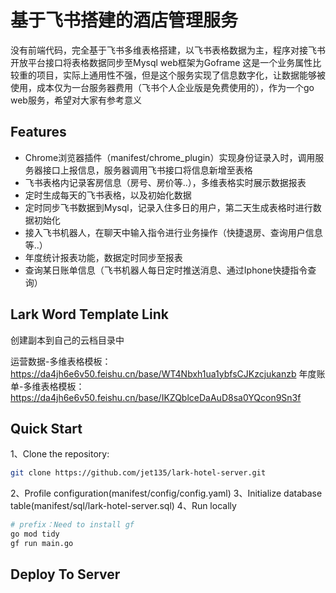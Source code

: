 # 基于飞书搭建的酒店管理服务
没有前端代码，完全基于飞书多维表格搭建，以飞书表格数据为主，程序对接飞书开放平台接口将表格数据同步至Mysql
web框架为Goframe
这是一个业务属性比较重的项目，实际上通用性不强，但是这个服务实现了信息数字化，让数据能够被使用，成本仅为一台服务器费用（飞书个人企业版是免费使用的），作为一个go web服务，希望对大家有参考意义

## Features
- Chrome浏览器插件（manifest/chrome_plugin）实现身份证录入时，调用服务器接口上报信息，服务器调用飞书接口将信息新增至表格
- 飞书表格内记录客房信息（房号、房价等..），多维表格实时展示数据报表
- 定时生成每天的飞书表格，以及初始化数据
- 定时同步飞书数据到Mysql，记录入住多日的用户，第二天生成表格时进行数据初始化
- 接入飞书机器人，在聊天中输入指令进行业务操作（快捷退房、查询用户信息等..）
- 年度统计报表功能，数据定时同步至报表
- 查询某日账单信息（飞书机器人每日定时推送消息、通过Iphone快捷指令查询）

## Lark Word Template Link
创建副本到自己的云档目录中

运营数据-多维表格模板：
https://da4jh6e6v50.feishu.cn/base/WT4Nbxh1ua1ybfsCJKzcjukanzb
年度账单-多维表格模板：
https://da4jh6e6v50.feishu.cn/base/IKZQblceDaAuD8sa0YQcon9Sn3f


## Quick Start
1、Clone the repository:
```bash
git clone https://github.com/jet135/lark-hotel-server.git
```
2、Profile configuration(manifest/config/config.yaml)
3、Initialize database table(manifest/sql/lark-hotel-server.sql)
4、Run locally
```bash
# prefix：Need to install gf
go mod tidy
gf run main.go
```

## Deploy To Server

